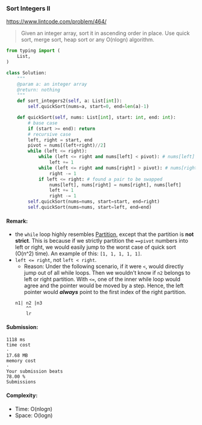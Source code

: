 ### Sort Integers II
https://www.lintcode.com/problem/464/
>Given an integer array, sort it in ascending order in place. Use quick sort, merge sort, heap sort or any O(nlogn) algorithm.
```python
from typing import (
    List,
)

class Solution:
    """
    @param a: an integer array
    @return: nothing
    """
    def sort_integers2(self, a: List[int]):
        self.quickSort(nums=a, start=0, end=len(a)-1)

    def quickSort(self, nums: List[int], start: int, end: int):
        # base case
        if (start >= end): return 
        # recursive case
        left, right = start, end
        pivot = nums[(left+right)//2]
        while (left <= right):
            while (left <= right and nums[left] < pivot): # nums[left] supposed to be left
                left += 1
            while (left <= right and nums[right] > pivot): # nums[right] supposed to be right
                right -= 1
            if left <= right: # found a pair to be swapped
                nums[left], nums[right] = nums[right], nums[left]
                left += 1
                right -= 1
        self.quickSort(nums=nums, start=start, end=right)
        self.quickSort(nums=nums, start=left, end=end)
```
#### Remark:
- the `while` loop highly resembles [Partition](https://github.com/chkao831/Algo_learning_notes/blob/main/Two-pointers/LintCode_31_Partition-Array.md), except that the partition is **not strict**. This is because if we strictly partition the `==pivot` numbers into left or right, we would easily jump to the worst case of quick sort (O(n^2) time). An example of this: `[1, 1, 1, 1, 1]`.
- `left <= right`, not `left < right`. 
  - Reason: Under the following scenario, if it were `<`, would directly jump out of all while loops. Then we wouldn't know if `n2` belongs to left or right partition. With `<=`, one of the inner while loop would agree and the pointer would be moved by a step. Hence, the left pointer would ***always*** point to the first index of the right partition. 
  ```
  n1| n2 |n3
      ^^
      lr 
  ``` 
#### Submission:
```
1118 ms
time cost
·
17.68 MB
memory cost
·
Your submission beats
78.00 %
Submissions
```
#### Complexity:
- Time: O(nlogn)
- Space: O(logn)
